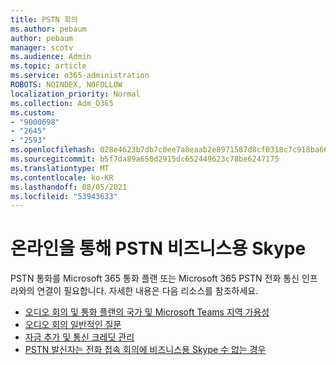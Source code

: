 ```yaml
---
title: PSTN 회의
ms.author: pebaum
author: pebaum
manager: scotv
ms.audience: Admin
ms.topic: article
ms.service: o365-administration
ROBOTS: NOINDEX, NOFOLLOW
localization_priority: Normal
ms.collection: Adm_O365
ms.custom:
- "9000698"
- "2645"
- "2593"
ms.openlocfilehash: 028e4623b7db7c0ee7a8eaab2e8971587d8cf0318c7c918ba6621f0d57b116be
ms.sourcegitcommit: b5f7da89a650d2915dc652449623c78be6247175
ms.translationtype: MT
ms.contentlocale: ko-KR
ms.lasthandoff: 08/05/2021
ms.locfileid: "53943633"
---
```

# <a name="pstn-calling-with-skype-for-business-online"></a>온라인을 통해 PSTN 비즈니스용 Skype

PSTN 통화를 Microsoft 365 통화 플랜 또는 [](https://docs.microsoft.com/microsoftteams/what-is-phone-system-in-office-365#more-about-calling-plans) Microsoft 365 PSTN 전화 통신 인프라와의 연결이 필요합니다. 자세한 내용은 다음 리소스를 참조하세요. 

- [오디오 회의 및 통화 플랜의 국가 및 Microsoft Teams 지역 가용성](https://docs.microsoft.com/microsoftteams/country-and-region-availability-for-audio-conferencing-and-calling-plans/country-and-region-availability-for-audio-conferencing-and-calling-plans) 
- [오디오 회의 일반적인 질문](https://docs.microsoft.com/microsoftteams/audio-conferencing-common-questions)
- [자금 추가 및 통신 크레딧 관리](https://docs.microsoft.com/microsoftteams/add-funds-and-manage-communications-credits)
- [PSTN 발신자는 전화 접속 회의에 비즈니스용 Skype 수 없는 경우](https://docs.microsoft.com/SkypeForBusiness/troubleshoot/online-conferencing/pstn-callers-cant-join-dial-in-call)
